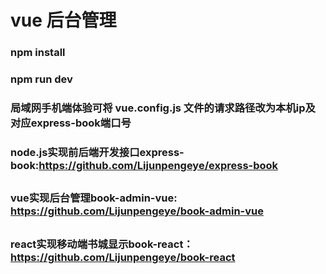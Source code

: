 # vue 后台管理
### npm install
### npm run dev
### 局域网手机端体验可将 vue.config.js 文件的请求路径改为本机ip及对应express-book端口号

### node.js实现前后端开发接口express-book:https://github.com/Lijunpengeye/express-book
## 
### vue实现后台管理book-admin-vue: https://github.com/Lijunpengeye/book-admin-vue 
## 
### react实现移动端书城显示book-react：https://github.com/Lijunpengeye/book-react
